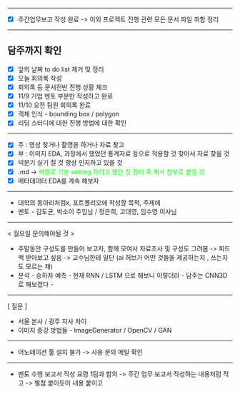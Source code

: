***
- [x] 주간업무보고 작성 완료 -> 이외 프로젝트 진행 관련 모든 문서 파일 취합 정리
***
## 담주까지 확인
- [x] 앞의 날짜 to do list 제거 및 정리
- [x] 오늘 회의록 작성
- [x] 회의록 등 문서전반 진행 상황 체크
- [x] 11/9 기업 멘토 부분만 작성하고 완료
- [x] 11/10 오전 팀원 회의록 완료
- [x] 객체 인식 - bounding box / polygon
- [x] 리딩 스터디에 대한 진행 방법에 대한 확인
***
- [x] 주 : 영상 찾거나 촬영을 하거나 자료 찾고
- [x] 부 : 이미지 EDA, 과정에서 했었던 통계자료 등으로 적용할 것 찾아서 자료 찾을 것
- [x] 빅분기 실기 칠 것 항상 인지하고 있을 것
- [x] .md -> <span style="color: #00FF00">파일로 기본 setting 하려고 했던 것 정리 죽 해서 첨부로 붙일 것</span>
- [x] 메타데이터 EDA를 계속 해보자
***
- 대학의 동아리처럼x, 포트폴리오에 작성할 목적, 주제에 
- 멘토 - 김도균, 박소이  주임님 /  정은희, 고대영, 임수영 이사님
***
< 월요일 문의해야될 것 >
- 주말동안 구성도를 만들어 보고자, 함께 모여서 자료조사 및 구성도 그려봄 -> 피드백 받아보고 싶음
-> 교수님한테 일단
   (ai 허브가 어떤 것들을 제공하는지 , 쓰는지도 모르는 채)
- 분석 - 승하차 예측 - 현재 RNN / LSTM 으로 해보니 이렇더라 - 담주는 CNN3D 로 해보겠다 - 
***
[ 질문 ]
- 서울 본사 / 광주 지사 차이
- 이미지 증강 방법들 - ImageGenerator / OpenCV / GAN
***
- 어노테이션 툴 설치 불가 -> 사용 문의 메일 확인
***
- 멘토 수행 보고서 작성 요령 1팀과 합의
-> 주간 업무 보고서 작성하는 내용처럼 적고
-> 별첨 붙이듯이 내용 붙이고
